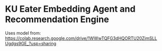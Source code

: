 # KU Eater Embedding Agent and Recommendation Engine

Uses model from: https://colab.research.google.com/drive/1WWwTQFG3dHQORTU20ZimSLLUgdgs9GE_?usp=sharing